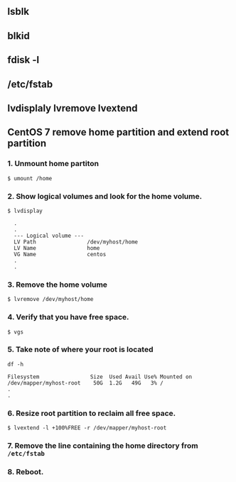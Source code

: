 ## lsblk

## blkid

## fdisk -l

## /etc/fstab

##  lvdisplaly lvremove lvextend

## CentOS 7 remove home partition and extend root partition

### 1. Unmount home partiton
```
$ umount /home
```

### 2. Show logical volumes and look for the home volume.
```
$ lvdisplay
```
```
  .
  .
  --- Logical volume ---
  LV Path                /dev/myhost/home
  LV Name                home
  VG Name                centos
  .
  .
```

### 3. Remove the home volume
```
$ lvremove /dev/myhost/home
```

### 4. Verify that you have free space.
```
$ vgs
```

### 5. Take note of where your root is located
```
df -h
```
```
Filesystem                Size  Used Avail Use% Mounted on
/dev/mapper/myhost-root    50G  1.2G   49G   3% /
.
.
```

### 6. Resize root partition to reclaim all free space.
```
$ lvextend -l +100%FREE -r /dev/mapper/myhost-root
```

### 7. Remove the line containing the home directory from `/etc/fstab`

### 8. Reboot.